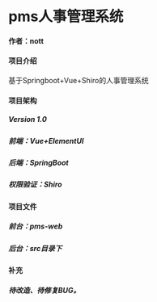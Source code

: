 # pms人事管理系统

#### 作者：nott

#### 项目介绍
基于Springboot+Vue+Shiro的人事管理系统

#### 项目架构
##### Version 1.0
##### 前端：Vue+ElementUI
##### 后端：SpringBoot
##### 权限验证：Shiro

#### 项目文件
##### 前台：pms-web
##### 后台：src目录下
#### 补充

##### 待改造、待修复BUG。







